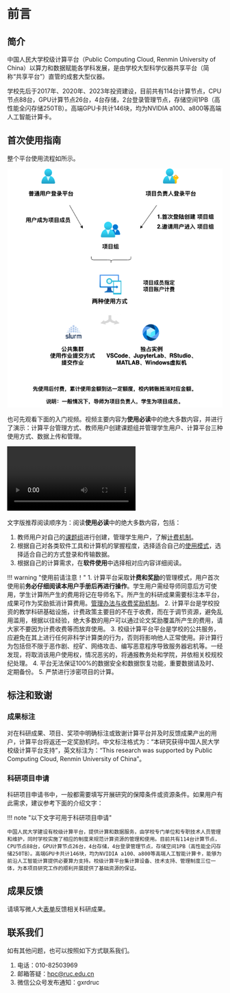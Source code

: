 # 前言

## 简介

中国人民大学校级计算平台（Public Computing Cloud, Renmin University of China）以算力和数据赋能各学科发展，是由学校大型科学仪器共享平台（简称“共享平台”）直管的成套大型仪器。

学校先后于2017年、2020年、2023年投资建设，目前共有114台计算节点，CPU节点88台，GPU计算节点26台，4台存储，2台登录管理节点，存储空间1PB（高性能全闪存储250TB）。高端GPU卡共计146块，均为NVIDIA a100、a800等高端人工智能计算卡。

## 首次使用指南

整个平台使用流程如所示。

![](./images/workflow.png)

也可先观看下面的入门视频。视频主要内容为**使用必读**中的绝大多数内容，并进行了演示：计算平台管理方式、教师用户创建课题组并管理学生用户、计算平台三种使用方式、数据上传和管理。

![type:video](./files/intro.mp4)

文字版推荐阅读顺序为：阅读**使用必读**中的绝大多数内容，包括：

1. 教师用户对自己的[课题组](./manual/project.md)进行创建，管理学生用户，了解[计费机制](./manual/bill.md)。
2. 根据自己对各类软件工具和计算机的掌握程度，选择适合自己的[使用模式](./manual/usage-mode.md)，选择适合自己的方式登录和传输数据。
3. 根据自己的计算需求，在**软件使用**中选择相对应内容详细阅读。

!!! warning "使用前请注意！"
    1. 计算平台采取**计费和奖励**的管理模式，用户首次使用前**务必仔细阅读本用户手册后再进行操作**。学生用户需经导师同意后方可使用，学生计算所产生的费用将记在导师名下。所产生的科研成果需要标注本平台，成果可作为奖励抵消计算费用。[管理办法与收费奖励机制](./regulation.md)。
    2. 计算平台是学校投资的教学科研基础设施，计费政策主要目的不在于收费，而在于调节资源，避免乱用滥用，根据以往经验，绝大多数的用户可以通过论文奖励覆盖所产生的费用，请大家不要因为计费收费等而放弃使用。
    3. 校级计算平台平台是学校的公共服务，应避免在其上进行任何非科学计算类的行为，否则将影响他人正常使用。非计算行为包括但不限于恶作剧、挖矿、网络攻击、编写恶意程序导致服务器宕机等。一经发现，将取消该用户使用权，情况恶劣的，将通报教务处和学院，并依相关校规校纪处理。
    4. 平台无法保证100%的数据安全和数据恢复功能，重要数据请及时、定期备份。
    5. 严禁进行涉密项目的计算。

## 标注和致谢

### 成果标注

对在科研成果、项目、奖项中明确标注或致谢计算平台并及时反馈成果产出的用户，计算平台将返还一定奖励机时。中文标注格式为：“本研究获得中国人民大学校级计算平台支持”，英文标注为：“This research was supported by Public Computing Cloud, Renmin University of China”。

### 科研项目申请

科研项目申请书中，一般都需要填写开展研究的保障条件或资源条件。如果用户有此需求，建议参考下面的介绍文字：

!!! note "以下文字可用于科研项目申请"

    中国人民大学建设有校级计算平台，提供计算和数据服务，由学校专门单位和专职技术人员管理和维护，同时学校实施了相应的制度来规范计算资源的管理和使用。目前共有114台计算节点，CPU节点88台，GPU计算节点26台，4台存储，4台登录管理节点，存储空间1PB（高性能全闪存储250TB）。高端GPU卡共计146块，均为NVIDIA a100、a800等高端人工智能计算卡，能够为前沿人工智能计算提供必要算力支持。校级计算平台集计算设备、技术支持、管理制度三位一体，为本项目研究工作的顺利开展提供了基础资源的保证。

## 成果反馈

请填写微人大[表单](https://v.ruc.edu.cn/servcenter/front/form/draw/10357)反馈相关科研成果。

## 联系我们

如有其他问题，也可以按照如下方式联系我们。

1. 电话：010-82503969
2. 邮箱答疑：<hpc@ruc.edu.cn>
3. 微信公众号发布通知：gxrdruc